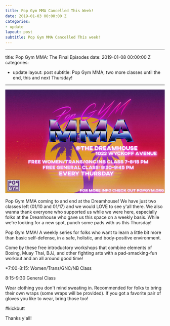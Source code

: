 ```yaml
---
title: Pop Gym MMA Cancelled This Week!
date: 2019-01-03 00:00:00 Z
categories:
- update
layout: post
subtitle: Pop Gym MMA Cancelled This week!
---
```


---
title: Pop Gym MMA: The Final Episodes
date: 2019-01-08 00:00:00 Z
categories:
- update
layout: post
subtitle: Pop Gym MMA, two more classes until the end, this and next Thursday!
---

![Pop Gym MMA](/assets/mma.jpg)

Pop Gym MMA coming to and end at the Dreamhouse! We have just two classes left (01/10 and 01/17) and we would LOVE to see y'all there. We also wanna thank everyone who supported us while we were here, especially folks at the Dreamhouse who gave us this space on a weekly basis. While we're looking for a new spot, punch some pads with us this Thursday!

Pop Gym MMA! A weekly series for folks who want to learn a little bit more than basic self-defense, in a safe, holistic, and body-positive environment. 

Come by these free introductory workshops that combine elements of Boxing, Muay Thai, BJJ, and other fighting arts with a pad-smacking-fun workout and an all around good time!

*7:00-8:15: Women/Trans/GNC/NB Class

8:15-9:30 General Class

Wear clothing you don't mind sweating in. Recommended for folks to bring their own wraps (some wraps will be provided). If you got a favorite pair of gloves you like to wear, bring those too!

#kickbutt

Thanks y'all!
